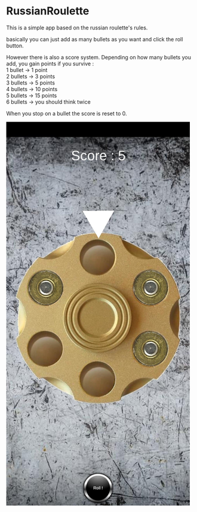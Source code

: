 # RussianRoulette

This is a simple app based on the russian roulette's rules.  

basically you can just add as many bullets as you want and click the roll button.  

However there is also a score system. Depending on how many bullets you add, you gain points if you survive :  
1 bullet -> 1 point  
2 bullets -> 3 points  
3 bullets -> 5 points  
4 bullets -> 10 points  
5 bullets -> 15 points  
6 bullets -> you should think twice  

When you stop on a bullet the score is reset to 0.  

![alt text](https://github.com/Armand-B/RussianRoulette/blob/master/russian%20roulette.jpg)
